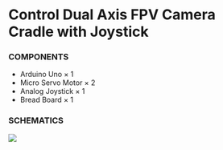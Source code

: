 # Control Dual Axis FPV Camera Cradle with Joystick

### COMPONENTS

* Arduino Uno × 1
* Micro Servo Motor × 2
* Analog Joystick × 1
* Bread Board × 1

### SCHEMATICS

<img src="https://hacksterio.s3.amazonaws.com/uploads/attachments/684801/1_orLibQIEoh.png" />
